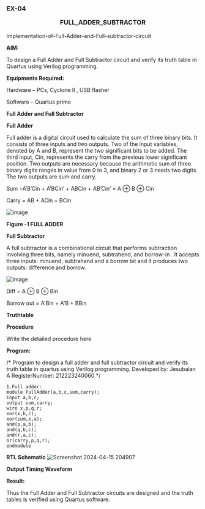 ### EX-04 <p align="center"><b> FULL_ADDER_SUBTRACTOR</b> 

Implementation-of-Full-Adder-and-Full-subtractor-circuit

**AIM:**

To design a Full Adder and Full Subtractor circuit and verify its truth table in Quartus using Verilog programming.

**Equipments Required:**

Hardware – PCs, Cyclone II , USB flasher

Software – Quartus prime

**Full Adder and Full Subtractor**

**Full Adder**

Full adder is a digital circuit used to calculate the sum of three binary bits. It consists of three inputs and two outputs. Two of the input variables, denoted by A and B, represent the two significant bits to be added. The third input, Cin, represents the carry from the previous lower significant position. Two outputs are necessary because the arithmetic sum of three binary digits ranges in value from 0 to 3, and binary 2 or 3 needs two digits. The two outputs are sum and carry.

Sum =A’B’Cin + A’BCin’ + ABCin + AB’Cin’ = A ⊕ B ⊕ Cin 

Carry = AB + ACin + BCin

![image](https://github.com/naavaneetha/FULL_ADDER_SUBTRACTOR/assets/154305477/0f30ba51-5ffb-4198-845f-18e054f675e7)

**Figure -1 FULL ADDER**

**Full Subtractor**

A full subtractor is a combinational circuit that performs subtraction involving three bits, namely minuend, subtrahend, and borrow-in . It accepts three inputs: minuend, subtrahend and a borrow bit and it produces two outputs: difference and borrow.

![image](https://github.com/naavaneetha/FULL_ADDER_SUBTRACTOR/assets/154305477/02b24f51-ab51-4304-9ad6-7b81ffc1ead5)

Diff = A ⊕ B ⊕ Bin 

Borrow out = A'Bin + A'B + BBin

**Truthtable**

**Procedure**

Write the detailed procedure here

**Program:**

/* Program to design a full adder and full subtractor circuit and verify its truth table in quartus using Verilog programming. 
Developed by: Jesubalan A 
RegisterNumber: 212223240060
*/
```
1.Full adder:
module FullAdder(a,b,c,sum,carry);
input a,b,c;
output sum,carry;
wire x,p,q,r;
xor(x,b,c);
xor(sum,x,a);
and(p,a,b);
and(q,b,c);
and(r,a,c);
or(carry,p,q,r);
endmodule
```

**RTL Schematic**
![Screenshot 2024-04-15 204907](https://github.com/SaiVishal1105/FULL_ADDER_SUBTRACTOR/assets/145742557/589035ea-7490-4415-b950-52c2509e996d)


**Output Timing Waveform**

**Result:**

Thus the Full Adder and Full Subtractor circuits are designed and the truth tables is verified using Quartus software.



